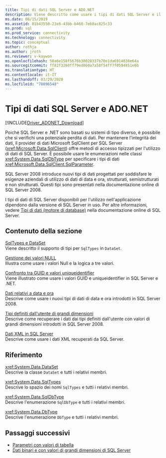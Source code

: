 ```yaml
---
title: Tipi di dati SQL Server e ADO.NET
description: Viene descritto come usare i tipi di dati SQL Server e il modo in cui interagiscono con i tipi di dati .NET.
ms.date: 08/15/2019
ms.assetid: 81b43550-23e8-43bb-b460-7eb8ac825c33
ms.prod: sql
ms.prod_service: connectivity
ms.technology: connectivity
ms.topic: conceptual
author: rothja
ms.author: jroth
ms.reviewer: v-kaywon
ms.openlocfilehash: 50a6e158f5678b30028337b70e1da6914038e64a
ms.sourcegitcommit: ff82f3260ff79ed860a7a58f54ff7f0594851e6b
ms.translationtype: HT
ms.contentlocale: it-IT
ms.lasthandoff: 03/29/2020
ms.locfileid: "78896548"
---
```

# <a name="sql-server-data-types-and-adonet"></a>Tipi di dati SQL Server e ADO.NET

[!INCLUDE[Driver_ADONET_Download](../../../includes/driver_adonet_download.md)]

Poiché SQL Server e .NET sono basati su sistemi di tipo diverso, è possibile che si verifichi una potenziale perdita di dati. Per mantenere l'integrità dei dati, il provider di dati Microsoft SqlClient per SQL Server (<xref:Microsoft.Data.SqlClient>) offre metodi di accesso tipizzati per l'utilizzo di dati di SQL Server. È possibile usare le enumerazioni nelle classi <xref:System.Data.SqlDbType> per specificare i tipi di dati <xref:Microsoft.Data.SqlClient.SqlParameter>.  
  
SQL Server 2008 introduce nuovi tipi di dati progettati per soddisfare le esigenze aziendali di utilizzo di dati di data e ora, strutturati, semistrutturati e non strutturati. Questi tipi sono presentati nella documentazione online di SQL Server 2008.  
  
I tipi di dati di SQL Server disponibili per l'utilizzo nell'applicazione dipendono dalla versione di SQL Server in uso. Per altre informazioni, vedere [Tipi di dati (motore di database)](https://go.microsoft.com/fwlink/?LinkID=107468) nella documentazione online di SQL Server.
  
## <a name="in-this-section"></a>Contenuto della sezione  
[SqlTypes e DataSet](sqltypes-dataset.md)  
Viene descritto il supporto di tipi per `SqlTypes` in `DataSet`.  
  
[Gestione dei valori NULL](handle-null-values.md)  
Illustra come usare i valori Null e la logica a tre valori.  
  
[Confronto tra GUID e valori uniqueidentifier](compare-guid-uniqueidentifier-values.md)  
Viene illustrato come usare i valori GUID e uniqueidentifier in SQL Server e .NET.  
  
[Dati relativi a data e ora](date-time-data.md)  
Descrive come usare i nuovi tipi di dati di data e ora introdotti in SQL Server 2008.  
  
[Tipi definiti dall'utente di grandi dimensioni](large-udts.md)  
Descrive come recuperare i dati dai tipi definiti dall'utente con valori di grandi dimensioni introdotti in SQL Server 2008.  
  
[Dati XML in SQL Server](xml-data-sql-server.md)  
Descrive come usare i dati XML recuperati da SQL Server.  
  
## <a name="reference"></a>Riferimento  
<xref:System.Data.DataSet>  
Descrive la classe `DataSet` e tutti i relativi membri.  
  
<xref:System.Data.SqlTypes>  
Descrive lo spazio dei nomi `SqlTypes` e tutti i relativi membri.  
  
<xref:System.Data.SqlDbType>  
Descrive l'enumerazione `SqlDbType` e tutti i relativi membri.  
  
<xref:System.Data.DbType>  
Descrive l'enumerazione `DbType` e tutti i relativi membri.  
  
## <a name="next-steps"></a>Passaggi successivi
- [Parametri con valori di tabella](table-valued-parameters.md)
- [Dati binari e con valori di grandi dimensioni di SQL Server](sql-server-binary-large-value-data.md)
